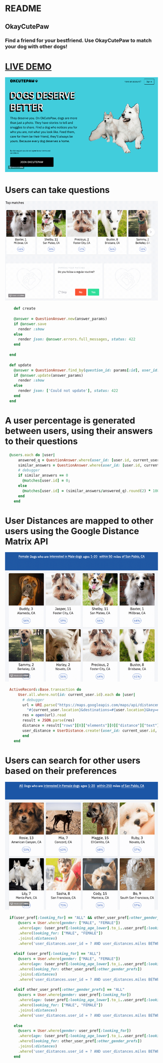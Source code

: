 # README

## OkayCutePaw
### Find a friend for your bestfriend. Use OkayCutePaw to match your dog with other dogs!
# [LIVE DEMO](https://okaycutepaw.herokuapp.com/#/)
![splash](app/assets/gifs/2020-07-14%2010.31.36.gif)

# Users can take questions 
![questions](app/assets/gifs/2020-07-14%2009.33.00.gif)

```ruby
    def create

    @answer = QuestionAnswer.new(answer_params)
    if @answer.save 
      render :show 
    else
      render json: @answer.errors.full_messages, status: 422
    end

  end

  def update
    @answer = QuestionAnswer.find_by(question_id: params[:id], user_id: params[:user_id])
    if @answer.update(answer_params)
      render :show
    else
      render json: ['Could not update'], status: 422
    end
  end
```


# A user percentage is generated between users, using their answers to their questions

```ruby
  @users.each do |user|
      answered_q = QuestionAnswer.where(user_id: [user.id, current_user.id]).select(:question_id).distinct.count
      similar_answers = QuestionAnswer.where(user_id: [user.id, current_user.id]).where(answer: true).select(:question_id).distinct.count.to_f
      # debugger
      if similar_answers == 0 
        @matches[user.id] = 0;
      else 
        @matches[user.id] = (similar_answers/answered_q).round(2) * 100
      end
    end
```

# User Distances are mapped to other users using the Google Distance Matrix API

![User Distances](app/assets/gifs/2020-07-14%2010.05.13.gif)

```ruby
  ActiveRecord::Base.transaction do 
      User.all.where.not(id: current_user.id).each do |user|
        # debugger
        url = URI.parse("https://maps.googleapis.com/maps/api/distancematrix/json?units=imperial&origins=" \
          "#{current_user.location}&destinations=#{user.location}&key=#{Rails.application.credentials.google[:api_key]}")
        res = open(url).read
        result = JSON.parse(res)
        distance = result["rows"][0]["elements"][0]["distance"]["text"].split(' ')[0].to_i
        user_distance = UserDistance.create!(user_id: current_user.id, distant_user_id: user.id, distance: distance)
        end
    end
```

# Users can search for other users based on their preferences

![User Preferences](app/assets/gifs/2020-07-14%2010.17.56.gif)

```ruby
  if(user_pref[:looking_for] == "ALL" && other_user_pref[:other_gender_prefs] === "ALL")
      @users = User.where(gender: ["MALE", "FEMALE"])
      .where(age: (user_pref[:looking_age_lower].to_i..user_pref[:looking_age_higher].to_i))
      .where(looking_for: ["MALE", "FEMALE"])
      .joins(:distances)
      .where('user_distances.user_id = ? AND user_distances.miles BETWEEN ? AND ?', current_user.id, 0, user_pref[:distance])
  
    elsif (user_pref[:looking_for] == "ALL")
      @users = User.where(gender: ["MALE", "FEMALE"])
      .where(age: (user_pref[:looking_age_lower].to_i..user_pref[:looking_age_higher].to_i))
      .where(looking_for: other_user_pref[:other_gender_prefs])
      .joins(:distances)
      .where('user_distances.user_id = ? AND user_distances.miles BETWEEN ? AND ?', current_user.id, 0, user_pref[:distance])

    elsif other_user_pref[:other_gender_prefs] == "ALL"
      @users = User.where(gender: user_pref[:looking_for])
      .where(age: (user_pref[:looking_age_lower].to_i..user_pref[:looking_age_higher].to_i))
      .where(looking_for: ["MALE", "FEMALE"])
      .joins(:distances)
      .where('user_distances.user_id = ? AND user_distances.miles BETWEEN ? AND ?', current_user.id, 0, user_pref[:distance])

    else
      @users = User.where(gender: user_pref[:looking_for])
      .where(age: (user_pref[:looking_age_lower].to_i..user_pref[:looking_age_higher].to_i))
      .where(looking_for: other_user_pref[:other_gender_prefs])
      .joins(:distances)
      .where('user_distances.user_id = ? AND user_distances.miles BETWEEN ? AND ?', current_user.id, 0, user_pref[:distance])
    end
```